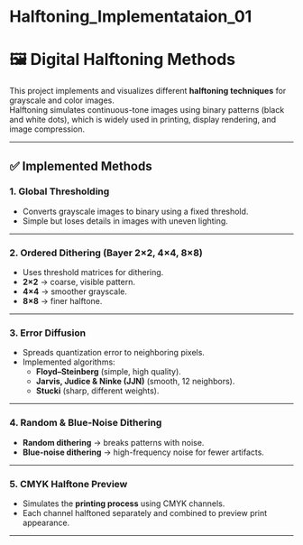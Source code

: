 # Halftoning_Implementataion_01
# 🖼️ Digital Halftoning Methods  

This project implements and visualizes different **halftoning techniques** for grayscale and color images.  
Halftoning simulates continuous-tone images using binary patterns (black and white dots), which is widely used in printing, display rendering, and image compression.

---

## ✅ Implemented Methods 
### 1. Global Thresholding  
- Converts grayscale images to binary using a fixed threshold.  
- Simple but loses details in images with uneven lighting.

---

### 2. Ordered Dithering (Bayer 2×2, 4×4, 8×8)  
- Uses threshold matrices for dithering.  
- **2×2** → coarse, visible pattern.  
- **4×4** → smoother grayscale.  
- **8×8** → finer halftone.

---

### 3. Error Diffusion  
- Spreads quantization error to neighboring pixels.  
- Implemented algorithms:  
  - **Floyd–Steinberg** (simple, high quality).  
  - **Jarvis, Judice & Ninke (JJN)** (smooth, 12 neighbors).  
  - **Stucki** (sharp, different weights).  

---

### 4. Random & Blue-Noise Dithering  
- **Random dithering** → breaks patterns with noise.  
- **Blue-noise dithering** → high-frequency noise for fewer artifacts.  

---

### 5. CMYK Halftone Preview  
- Simulates the **printing process** using CMYK channels.  
- Each channel halftoned separately and combined to preview print appearance.  

---



